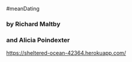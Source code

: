 #meanDating
### by Richard Maltby
### and Alicia Poindexter 
https://sheltered-ocean-42364.herokuapp.com/

